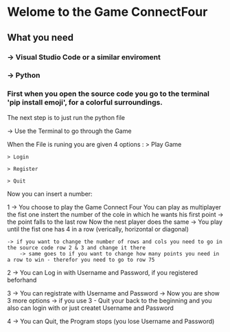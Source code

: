 # Welome to the Game ConnectFour

## What you need

### -> Visual Studio Code or a similar enviroment
### -> Python

### First when you open the source code you go to the terminal 'pip install emoji', for a colorful surroundings.

The next step is to just run the python file

-> Use the Terminal to go through the Game 

When the File is runing you are given 4 options :
    > Play Game

    > Login 

    > Register
    
    > Quit

Now you can insert a number:

1 -> You choose to play the Game Connect Four 
    You can play as multiplayer the fist one instert the number of the cole in which he wants his first point
    -> the point falls to the last row
    Now the nest player does the same 
    -> You play until the fist one has 4 in a row (verically, horizontal or diagonal)

    -> if you want to change the number of rows and cols you need to go in the source code row 2 & 3 and change it there
        -> same goes to if you want to change how many points you need in a row to win - therefor you need to go to row 75


2 -> You can Log in with Username and Password, if you registered beforhand

3 -> You can registrate with Username and Password
        -> Now you are show 3 more options 
            -> if you use 3 - Quit your back to the beginning and you also can login with or just createt Username and Password
            
4 -> You can Quit, the Program stops (you lose Username and Password)

